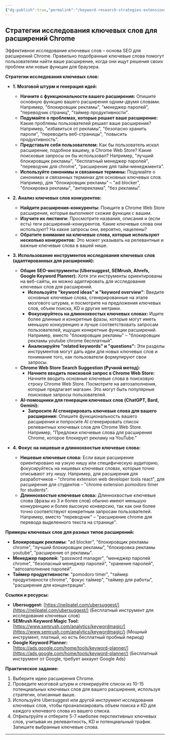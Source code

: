 ```yaml
---
{"dg-publish":true,"permalink":"/keyword-research-strategies-extensions/","dgPassFrontmatter":true}
---
```




## Стратегии исследования ключевых слов для расширений Chrome

Эффективное исследование ключевых слов – основа SEO для расширений Chrome.  Правильно подобранные ключевые слова помогут пользователям найти ваше расширение, когда они ищут решения своих проблем или новые функции для браузера.

**Стратегии исследования ключевых слов:**

*   **1. Мозговой штурм и генерация идей:**
    *   **Начните с функциональности вашего расширения:**  Опишите основную функцию вашего расширения одним-двумя словами.  Например, "блокировщик рекламы", "менеджер паролей", "переводчик страниц", "таймер продуктивности".
    *   **Подумайте о проблемах, которые решает ваше расширение:**  Какие проблемы пользователей решает ваше расширение?  Например, "избавиться от рекламы", "безопасно хранить пароли", "переводить веб-страницы", "повысить продуктивность".
    *   **Представьте себя пользователем:**  Как бы пользователь искал расширение, подобное вашему, в Chrome Web Store?  Какие поисковые запросы он бы использовал?  Например, "лучший блокировщик рекламы", "бесплатный менеджер паролей", "переводчик для chrome", "расширение для тайм-менеджмента".
    *   **Используйте синонимы и связанные термины:**  Подумайте о синонимах и связанных терминах для основных ключевых слов.  Например, для "блокировщик рекламы" – "ad blocker", "блокировка рекламы", "антиреклама", "без рекламы".

*   **2. Анализ ключевых слов конкурентов:**
    *   **Найдите расширения-конкуренты:**  Поищите в Chrome Web Store расширения, которые выполняют схожие функции с вашим.
    *   **Изучите их листинги:**  Просмотрите названия, описания и (если есть) теги расширений-конкурентов.  Какие ключевые слова они используют?  На какие запросы они, вероятно, нацелены?
    *   **Обратите внимание на ключевые слова, которые используют несколько конкурентов:**  Это может указывать на релевантные и важные ключевые слова в вашей нише.

*   **3. Использование инструментов исследования ключевых слов (адаптированных для расширений):**
    *   **Общие SEO-инструменты (Ubersuggest, SEMrush, Ahrefs, Google Keyword Planner):**  Хотя эти инструменты ориентированы на веб-сайты, их можно адаптировать для исследования ключевых слов для расширений.
        *   **Используйте "keyword ideas" и "keyword overview"**: Введите основные ключевые слова, сгенерированные на этапе мозгового штурма, и посмотрите на предложения ключевых слов, объем поиска, KD и другие метрики.
        *   **Фокусируйтесь на длиннохвостых ключевых словах:**  Ищите более длинные и конкретные фразы, которые могут иметь меньшую конкуренцию и лучше соответствовать запросам пользователей, ищущих конкретные функции расширений.  Например, вместо "блокировщик рекламы" – "блокировщик рекламы youtube chrome бесплатный".
        *   **Анализируйте "related keywords" и "questions":**  Эти разделы инструментов могут дать идеи для новых ключевых слов и понимание того, как пользователи формулируют свои запросы.
    *   **Chrome Web Store Search Suggestion (Ручной метод):**
        *   **Начните вводить поисковой запрос в Chrome Web Store:**  Начните вводить основные ключевые слова в поисковую строку Chrome Web Store.  Посмотрите на автозаполнения, которые предлагает магазин.  Это могут быть популярные поисковые запросы пользователей.
    *   **AI-помощники для генерации ключевых слов (ChatGPT, Bard, Gemini):**
        *   **Запросите AI сгенерировать ключевые слова для вашего расширения:**  Опишите функциональность вашего расширения и попросите AI сгенерировать список релевантных ключевых слов для Chrome Web Store.  Например, "Предложи ключевые слова для расширения Chrome, которое блокирует рекламу на YouTube."

*   **4. Фокус на нишевые и длиннохвостые ключевые слова:**
    *   **Нишевые ключевые слова:**  Если ваше расширение ориентировано на узкую нишу или специфическую аудиторию, фокусируйтесь на нишевых ключевых словах, которые точно описывают эту нишу.  Например, для расширения для разработчиков – "chrome extension web developer tools react", для расширения для студентов – "chrome extension pomodoro timer for students".
    *   **Длиннохвостые ключевые слова:**  Длиннохвостые ключевые слова (фразы из 3 и более слов) обычно имеют меньшую конкуренцию и более высокую конверсию, так как они более точно соответствуют конкретным запросам пользователей.  Например, вместо "переводчик" – "расширение chrome для перевода выделенного текста на странице".

**Примеры ключевых слов для разных типов расширений:**

*   **Блокировщик рекламы:** "ad blocker", "блокировщик рекламы chrome", "лучший блокировщик рекламы", "блокировка рекламы youtube", "расширение от рекламы".
*   **Менеджер паролей:** "password manager", "менеджер паролей chrome", "безопасный менеджер паролей", "хранение паролей", "автозаполнение паролей".
*   **Таймер продуктивности:** "pomodoro timer", "таймер продуктивности chrome", "фокус таймер", "таймер для работы", "расширение для концентрации".

**Ссылки и ресурсы:**

*   **Ubersuggest:** [https://neilpatel.com/ubersuggest/](https://neilpatel.com/ubersuggest/) (Бесплатный инструмент для исследования ключевых слов)
*   **SEMrush Keyword Magic Tool:** [https://www.semrush.com/analytics/keywordmagic/](https://www.semrush.com/analytics/keywordmagic/) (Мощный инструмент, платный, но есть бесплатный пробный период)
*   **Google Keyword Planner:** [https://ads.google.com/home/tools/keyword-planner/](https://ads.google.com/home/tools/keyword-planner/) (Бесплатный инструмент от Google, требует аккаунт Google Ads)

**Практическое задание:**

1.  Выберите идею расширения Chrome.
2.  Проведите мозговой штурм и сгенерируйте список из 10-15 потенциальных ключевых слов для вашего расширения, используя стратегии, описанные выше.
3.  Используйте Ubersuggest или другой инструмент исследования ключевых слов, чтобы проанализировать объем поиска и KD для каждого ключевого слова из вашего списка.
4.  Отфильтруйте и отберите 5-7 наиболее перспективных ключевых слов, учитывая их релевантность, KD и потенциальный трафик.  Запишите выбранные ключевые слова.

---
